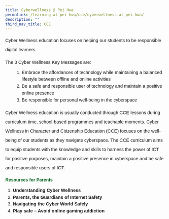 ```yaml
---
title: Cyberwellness @ Pei Hwa
permalink: /learning-at-pei-hwa/cce/cyberwellness-at-pei-hwa/
description: ""
third_nav_title: CCE
---
```

<p style="font-size:14.5px; line-height:2;margin-top:15px;font-family:sans-serif;">Cyber Wellness education focuses on helping our students to be responsible digital learners.</p>

<p style="font-size:14.5px; line-height:1.5;margin-top:15px; font-family:sans-serif;">The 3 Cyber Wellness Key Messages are:  
</p>
<ol style="margin-top:-5px;margin-left: 2em;">
	<li style="font-size:14.5px; line-height:1.5;font-family:sans-serif;">Embrace the affordances of technology while maintaining a balanced lifestyle between offline and online activities</li>
	<li style="font-size:14.5px; line-height:1.5;font-family:sans-serif;">Be a safe and responsible user of technology and maintain a positive online presence</li>
	<li style="font-size:14.5px; line-height:1.5;font-family:sans-serif;">Be responsible for personal well-being in the cyberspace</li>
</ol>

<p style="font-size:14.5px; line-height:2;margin-top:15px;font-family:sans-serif;">Cyber Wellness education is usually conducted through CCE lessons during curriculum time, school-based programmes and teachable moments. Cyber Wellness in Character and Citizenship Education (CCE) focuses on the well-being of our students as they navigate cyberspace. The CCE curriculum aims to equip students with the knowledge and skills to harness the power of ICT for positive purposes, maintain a positive presence in cyberspace and be safe and responsible users of ICT.</p>

<h4 style="font-weight: bold;margin: 0;color:#0B6623;font-family:sans-serif">Resources for Parents</h4>

<ol style="margin-top:15px;">
	<li style="font-size:14.5px; line-height:1.5;font-family:sans-serif;"><a href="https://www.schoolbag.edu.sg/story/understanding-cyber-wellness" style="font-size:14.5px; line-height:1.5;font-family:sans-serif;font-weight:bold;text-decoration: none;">Understanding Cyber Wellness</a></li>
	<li style="font-size:14.5px; line-height:1.5;font-family:sans-serif;"><a href="https://www.schoolbag.edu.sg/story/parents-the-guardians-of-internet-safety" style="font-size:14.5px; line-height:1.5;font-family:sans-serif;font-weight:bold;text-decoration: none;">Parents, the Guardians of Internet Safety 
</a></li>
	<li style="font-size:14.5px; line-height:1.5;font-family:sans-serif;"><a href="https://www.schoolbag.edu.sg/story/navigating-the-cyber-world-safely" style="font-size:14.5px; line-height:1.5;font-family:sans-serif;font-weight:bold;text-decoration: none;">Navigating the Cyber World Safely
</a></li>
	<li style="font-size:14.5px; line-height:1.5;font-family:sans-serif;"><a href="https://www.schoolbag.edu.sg/story/play-safe-avoid-online-gaming-addiction" style="font-size:14.5px; line-height:1.5;font-family:sans-serif;font-weight:bold;text-decoration: none;">Play safe – Avoid online gaming addiction</a></li>
</ol>